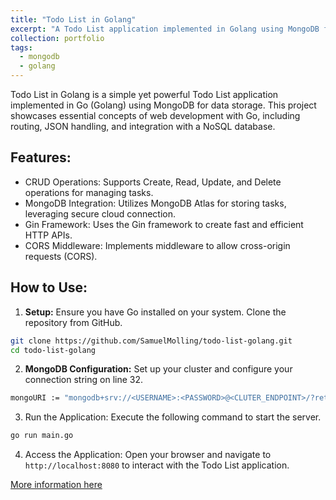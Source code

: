 ```yaml
---
title: "Todo List in Golang"
excerpt: "A Todo List application implemented in Golang using MongoDB for data storage. <br/><img src='/images/portfolio/todo-list.png' style='width:300px;'>"
collection: portfolio
tags:
  - mongodb
  - golang
---
```

Todo List in Golang is a simple yet powerful Todo List application implemented in Go (Golang) using MongoDB for data storage. This project showcases essential concepts of web development with Go, including routing, JSON handling, and integration with a NoSQL database.

## Features:
* CRUD Operations: Supports Create, Read, Update, and Delete operations for managing tasks.
* MongoDB Integration: Utilizes MongoDB Atlas for storing tasks, leveraging secure cloud connection.
* Gin Framework: Uses the Gin framework to create fast and efficient HTTP APIs.
* CORS Middleware: Implements middleware to allow cross-origin requests (CORS).

## How to Use:
1. **Setup:** Ensure you have Go installed on your system. Clone the repository from GitHub.
```bash
git clone https://github.com/SamuelMolling/todo-list-golang.git
cd todo-list-golang
```
2. **MongoDB Configuration:** Set up your cluster and configure your connection string on line 32.
```bash
mongoURI := "mongodb+srv://<USERNAME>:<PASSWORD>@<CLUTER_ENDPOINT>/?retryWrites=true&w=majority&appName=demo1"
```
3. Run the Application: Execute the following command to start the server.
```bash
go run main.go
```
4. Access the Application: Open your browser and navigate to `http://localhost:8080` to interact with the Todo List application.

[More information here](https://github.com/SamuelMolling/todo-list-golang)